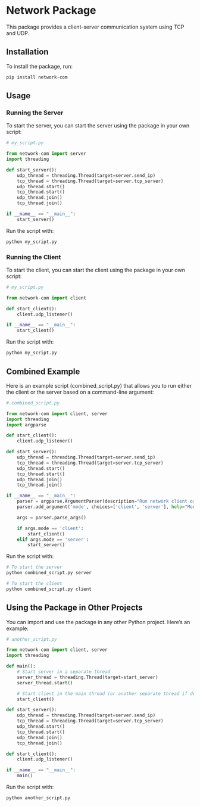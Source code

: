 # Network Package

This package provides a client-server communication system using TCP and UDP.

## Installation

To install the package, run:

```bash
pip install network-com
```

## Usage

### Running the Server

To start the server, you can start the server using the package in your own script:

```python
# my_script.py

from network-com import server
import threading

def start_server():
    udp_thread = threading.Thread(target=server.send_ip)
    tcp_thread = threading.Thread(target=server.tcp_server)
    udp_thread.start()
    tcp_thread.start()
    udp_thread.join()
    tcp_thread.join()

if __name__ == "__main__":
    start_server()
```

Run the script with:

```bash
python my_script.py
```

### Running the Client

To start the client, you can start the client using the package in your own script:

```python
# my_script.py

from network-com import client

def start_client():
    client.udp_listener()

if __name__ == "__main__":
    start_client()
```

Run the script with:

```bash
python my_script.py
```

## Combined Example

Here is an example script (combined_script.py) that allows you to run either the client or the server based on a command-line argument:

```python
# combined_script.py

from network-com import client, server
import threading
import argparse

def start_client():
    client.udp_listener()

def start_server():
    udp_thread = threading.Thread(target=server.send_ip)
    tcp_thread = threading.Thread(target=server.tcp_server)
    udp_thread.start()
    tcp_thread.start()
    udp_thread.join()
    tcp_thread.join()

if __name__ == "__main__":
    parser = argparse.ArgumentParser(description="Run network client or server.")
    parser.add_argument('mode', choices=['client', 'server'], help="Mode to run: client or server")

    args = parser.parse_args()

    if args.mode == 'client':
        start_client()
    elif args.mode == 'server':
        start_server()
```

Run the script with:

```bash
# To start the server
python combined_script.py server

# To start the client
python combined_script.py client
```

## Using the Package in Other Projects

You can import and use the package in any other Python project. Here’s an example:

```python
# another_script.py

from network-com import client, server
import threading

def main():
    # Start server in a separate thread
    server_thread = threading.Thread(target=start_server)
    server_thread.start()

    # Start client in the main thread (or another separate thread if desired)
    start_client()

def start_server():
    udp_thread = threading.Thread(target=server.send_ip)
    tcp_thread = threading.Thread(target=server.tcp_server)
    udp_thread.start()
    tcp_thread.start()
    udp_thread.join()
    tcp_thread.join()

def start_client():
    client.udp_listener()

if __name__ == "__main__":
    main()
```

Run the script with:

```bash
python another_script.py
```
